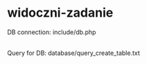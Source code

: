 # widoczni-zadanie
DB connection: include/db.php  

<br>
Query for DB: database/query_create_table.txt
